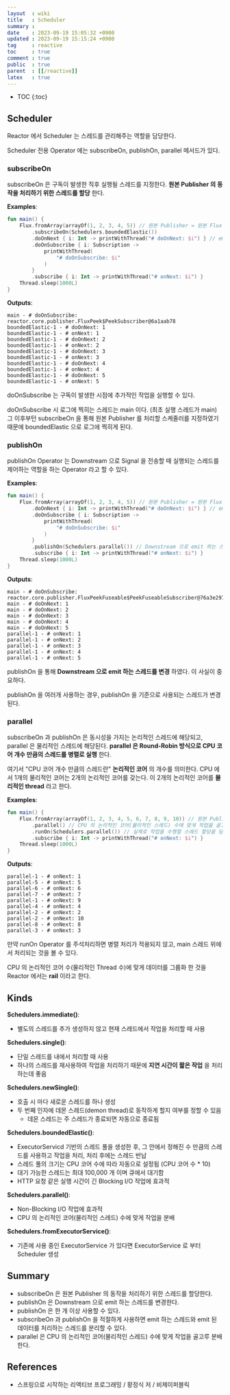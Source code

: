 ```yaml
---
layout  : wiki
title   : Scheduler
summary : 
date    : 2023-09-19 15:05:32 +0900
updated : 2023-09-19 15:15:24 +0900
tag     : reactive
toc     : true
comment : true
public  : true
parent  : [[/reactive]]
latex   : true
---
```

* TOC
{:toc}

## Scheduler

Reactor 에서 Scheduler 는 스레드를 관리해주는 역할을 담당한다. 

Scheduler 전용 Operator 에는 subscribeOn, publishOn, parallel 메서드가 있다.

### subscribeOn

subscribeOn 은 구독이 발생한 직후 실행될 스레드를 지정한다. __원본 Publisher 의 동작을 처리하기 위한 스레드를 할당__ 한다.

__Examples__:

```kotlin
fun main() {
    Flux.fromArray(arrayOf(1, 2, 3, 4, 5)) // 원본 Publisher = 원본 Flux
        .subscribeOn(Schedulers.boundedElastic())
        .doOnNext { i: Int -> printWithThread("# doOnNext: $i") } // emit 되는 데이터 로깅
        .doOnSubscribe { i: Subscription ->
            printWithThread(
                "# doOnSubscribe: $i"
            )
        }
        .subscribe { i: Int -> printWithThread("# onNext: $i") }
    Thread.sleep(1000L)
}
```

__Outputs__:

```
main - # doOnSubscribe: reactor.core.publisher.FluxPeek$PeekSubscriber@6a1aab78
boundedElastic-1 - # doOnNext: 1
boundedElastic-1 - # onNext: 1
boundedElastic-1 - # doOnNext: 2
boundedElastic-1 - # onNext: 2
boundedElastic-1 - # doOnNext: 3
boundedElastic-1 - # onNext: 3
boundedElastic-1 - # doOnNext: 4
boundedElastic-1 - # onNext: 4
boundedElastic-1 - # doOnNext: 5
boundedElastic-1 - # onNext: 5
```

doOnSubscribe 는 구독이 발생한 시점에 추가적인 작업을 실행할 수 있다.

doOnSubscribe 시 로그에 찍히는 스레드는 main 이다. (최초 실행 스레드가 main) 그 이후부턴 subscribeOn 을 통해 원본 Publisher 를 처리할 스케줄러를 지정하였기 때문에
boundedElastic 으로 로그에 찍히게 된다.

### publishOn

publishOn Operator 는 Downstream 으로 Signal 을 전송할 때 실행되는 스레드를 제어하는 역할을 하는 Operator 라고 할 수 있다.

__Examples__:

```kotlin
fun main() {
    Flux.fromArray(arrayOf(1, 2, 3, 4, 5)) // 원본 Publisher = 원본 Flux
        .doOnNext { i: Int -> printWithThread("# doOnNext: $i") } // emit 되는 데이터 로깅
        .doOnSubscribe { i: Subscription ->
            printWithThread(
                "# doOnSubscribe: $i"
            )
        }
        .publishOn(Schedulers.parallel()) // Downstream 으로 emit 하는 스레드를 변경
        .subscribe { i: Int -> printWithThread("# onNext: $i") }
    Thread.sleep(1000L)
}
```

__Outputs__:

```
main - # doOnSubscribe: reactor.core.publisher.FluxPeekFuseable$PeekFuseableSubscriber@76a3e297
main - # doOnNext: 1
main - # doOnNext: 2
main - # doOnNext: 3
main - # doOnNext: 4
main - # doOnNext: 5
parallel-1 - # onNext: 1
parallel-1 - # onNext: 2
parallel-1 - # onNext: 3
parallel-1 - # onNext: 4
parallel-1 - # onNext: 5
```

publishOn 을 통해 __Downstream 으로 emit 하는 스레드를 변경__ 하였다. 이 사실이 중요하다.

publishOn 을 여러개 사용하는 경우, publishOn 을 기준으로 사용되는 스레드가 변경된다.

### parallel

subscribeOn 과 publishOn 은 동시성을 가지는 논리적인 스레드에 해당되고, parallel 은 물리적인 스레드에 해당된다.
__parallel 은 Round-Robin 방식으로 CPU 코어 개수 만큼의 스레드를 병렬로 실행__ 한다.

여기서 "CPU 코어 개수 만큼의 스레드란" __논리적인 코어__ 의 개수를 의미한다. CPU 에서 1개의 물리적인 코어는 2개의 논리적인 코어를 갖는다.
이 2개의 논리적인 코어를 __물리적인 thread__ 라고 한다.

__Examples__:

```kotlin
fun main() {
    Flux.fromArray(arrayOf(1, 2, 3, 4, 5, 6, 7, 8, 9, 10)) // 원본 Publisher = 원본 Flux
        .parallel() // CPU 의 논리적인 코어(물리적인 스레드) 수에 맞게 작업을 골고루 분배
        .runOn(Schedulers.parallel()) // 실제로 작업을 수행할 스레드 할당을 담당
        .subscribe { i: Int -> printWithThread("# onNext: $i") }
    Thread.sleep(1000L)
}
```

__Outputs__:

```
parallel-1 - # onNext: 1
parallel-5 - # onNext: 5
parallel-6 - # onNext: 6
parallel-7 - # onNext: 7
parallel-1 - # onNext: 9
parallel-4 - # onNext: 4
parallel-2 - # onNext: 2
parallel-2 - # onNext: 10
parallel-8 - # onNext: 8
parallel-3 - # onNext: 3
```

만약 runOn Operator 를 주석처리하면 병렬 처리가 적용되지 않고, main 스레드 위에서 처리되는 것을 볼 수 있다.

CPU 의 논리적인 코어 수(물리적인 Thread 수)에 맞게 데이터를 그룹화 한 것을 Reactor 에서는 __rail__ 이라고 한다.

## Kinds

__Schedulers.immediate()__:
- 별도의 스레드를 추가 생성하지 않고 현재 스레드에서 작업을 처리할 때 사용

__Schedulers.single()__:
- 단일 스레드를 내에서 처리할 때 사용
- 하나의 스레드를 재사용하여 작업을 처리하기 때문에 __지연 시간이 짧은 작업__ 을 처리하는데 좋음

__Schedulers.newSingle()__:
- 호출 시 마다 새로운 스레드를 하나 생성
- 두 번째 인자에 데몬 스레드(demon thread)로 동작하게 할지 여부를 정할 수 있음
  - 데몬 스레드는 주 스레드가 종료되면 자동으로 종료됨

__Schedulers.boundedElastic()__:
- ExecutorServicd 기반의 스레드 풀을 생성한 후, 그 안에서 정해진 수 만큼의 스레드를 사용하고 작업을 처리, 처리 후에는 스레드 반납
- 스레드 풀의 크기는 CPU 코어 수에 따라 자동으로 설정됨 (CPU 코어 수 * 10)
- 대기 가능한 스레드는 최대 100,000 개 이며 큐에서 대기함
- HTTP 요청 같은 실행 시간이 긴 Blocking I/O 작업에 효과적

__Schedulers.parallel()__:
- Non-Blocking I/O 작업에 효과적
- CPU 의 논리적인 코어(물리적인 스레드) 수에 맞게 작업을 분배

__Schedulers.fromExecutorService()__:
- 기존에 사용 중인 ExecutorService 가 있다면 ExecutorService 로 부터 Scheduler 생성

## Summary

- subscribeOn 은 원본 Publisher 의 동작을 처리하기 위한 스레드를 할당한다.
- publishOn 은 Downstream 으로 emit 하는 스레드를 변경한다.
- publishOn 은 한 개 이상 사용할 수 있다.
- subscribeOn 과 publishOn 을 적절하게 사용하면 emit 하는 스레드와 emit 된 데이터를 처리하는 스레드를 분리할 수 있다.
- parallel 은 CPU 의 논리적인 코어(물리적인 스레드) 수에 맞게 작업을 골고루 분배한다.

## References

- 스프링으로 시작하는 리액티브 프로그래밍 / 황정식 저 / 비제이퍼블릭
